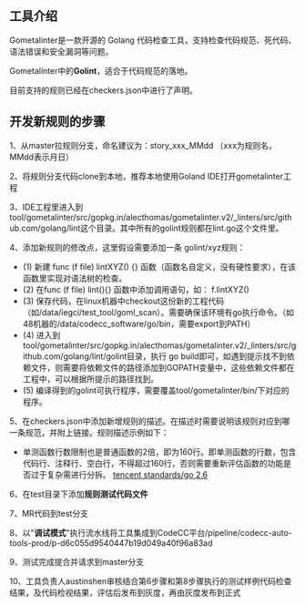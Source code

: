 ## 工具介绍

Gometalinter是一款开源的 Golang 代码检查工具，支持检查代码规范、死代码、语法错误和安全漏洞等问题。

Gometalinter中的**Golint**，适合于代码规范的落地。

目前支持的规则已经在checkers.json中进行了声明。

## 开发新规则的步骤

1、从master拉规则分支，命名建议为：story_xxx_MMdd （xxx为规则名，MMdd表示月日）

2、将规则分支代码clone到本地，推荐本地使用Goland IDE打开gometalinter工程

3、IDE工程里进入到tool/gometalinter/src/gopkg.in/alecthomas/gometalinter.v2/_linters/src/github.com/golang/lint这个目录。其中所有的golint规则都在lint.go这个文件里。

4、添加新规则的修改点，这里假设需要添加一条 golint/xyz规则：

 - (1)  新建 func (f file) lintXYZ() {} 函数（函数名自定义，没有硬性要求），在该函数里实现对语法树的检查。
 - (2)  在func (f file) lint(){} 函数中添加调用语句，如： f.lintXYZ()
 - (3)  保存代码，在linux机器中checkout这份新的工程代码（如/data/iegci/test_tool/goml_scan）。需要确保该环境有go执行命令。（如48机器的/data/codecc_software/go/bin，需要export到PATH）
 - (4)  进入到tool/gometalinter/src/gopkg.in/alecthomas/gometalinter.v2/_linters/src/github.com/golang/lint/golint目录，执行 go build即可，如遇到提示找不到依赖文件，则需要将依赖文件的路径添加到GOPATH变量中，这些依赖文件都在工程中，可以根据所提示的路径找到。
 - (5)  编译得到的golint可执行程序，需要覆盖tool/gometalinter/bin/下对应的程序。

5、在checkers.json中添加新增规则的描述。在描述时需要说明该规则对应到哪一条规范，并附上链接。规则描述示例如下：
- 单测函数行数限制也是普通函数的2倍，即为160行。即单测函数的行数，包含代码行、注释行、空白行，不得超过160行，否则需要重新评估函数的功能是否过于复杂需进行分拆。  [tencent standards/go 2.6]({scmUrl}/standards/go#26-%E5%BF%85%E9%A1%BB%E5%8D%95%E5%85%83%E6%B5%8B%E8%AF%95)

6、在test目录下添加**规则测试代码文件**

7、MR代码到test分支

8、以"**调试模式**"执行流水线将工具集成到CodeCC平台/pipeline/codecc-auto-tools-prod/p-d6c055d9540447b19d049a40f96a83ad

9、测试完成提合并请求到master分支

10、工具负责人austinshen审核结合第6步骤和第8步骤执行的测试样例代码检查结果，及代码检视结果，评估后发布到灰度，再由灰度发布到正式
